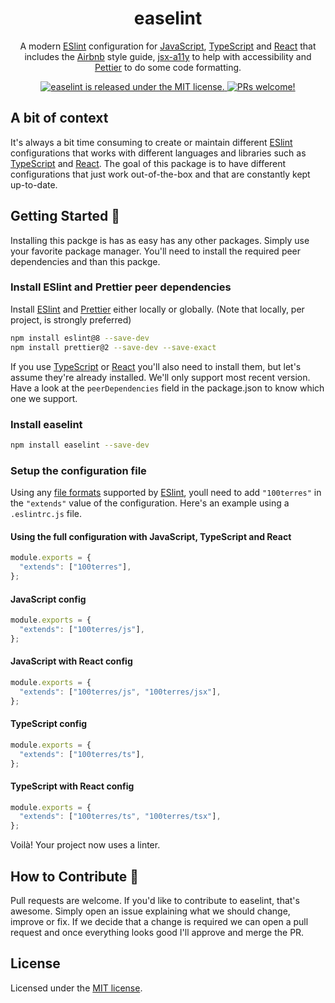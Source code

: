 <h1 align="center">
  easelint
</h1>

<p align="center">
  A modern <a href="https://eslint.org/">ESlint</a> configuration for <a href="https://www.ecma-international.org/publications-and-standards/standards/ecma-262/">JavaScript</a>, <a href="https://www.typescriptlang.org/">TypeScript</a> and <a href="https://reactjs.org/">React</a> that includes the <a href="https://github.com/airbnb/javascript">Airbnb</a> style guide, <a href="https://github.com/jsx-eslint/eslint-plugin-jsx-a11y">jsx-a11y</a> to help with accessibility and <a href="https://www.npmjs.com/package/eslint-plugin-prettier">Pettier</a> to do some code formatting.
</p>

<p align="center">
  <a href="LICENSE">
    <img src="https://img.shields.io/badge/license-MIT-blue.svg" alt="easelint is released under the MIT license." />
  </a>

  <a href="#how-to-contribute-">
    <img src="https://img.shields.io/badge/PRs-welcome-brightgreen.svg" alt="PRs welcome!" />
  </a>
</p>

## A bit of context

It's always a bit time consuming to create or maintain different [ESlint](https://eslint.org/) configurations that works with different languages and libraries such as [TypeScript](https://www.typescriptlang.org/) and [React](https://reactjs.org/). The goal of this package is to have  different configurations that just work out-of-the-box and that are constantly kept up-to-date.

## Getting Started 🚀

Installing this packge is has as easy has any other packages. Simply use your favorite package manager. You'll need to install the required peer dependencies and than this packge.

### Install ESlint and Prettier peer dependencies

Install [ESlint](https://eslint.org/) and [Prettier](https://prettier.io/) either locally or globally. (Note that locally, per project, is strongly preferred)


```sh
npm install eslint@8 --save-dev
npm install prettier@2 --save-dev --save-exact
```

If you use [TypeScript](https://www.typescriptlang.org/) or [React](https://reactjs.org/) you'll also need to install them, but let's assume they're already installed. We'll only support most recent version. Have a look at the `peerDependencies` field in the package.json to know which one we support.

### Install easelint

```sh
npm install easelint --save-dev
```

### Setup the configuration file

Using any [file formats](https://eslint.org/docs/user-guide/configuring/configuration-files#configuration-file-formats) supported by [ESlint](https://eslint.org/), youll need to add `"100terres"` in the `"extends"` value of the configuration. Here's an example using a `.eslintrc.js` file.

#### Using the full configuration with JavaScript, TypeScript and React

```js
module.exports = {
  "extends": ["100terres"],
};
```
#### JavaScript config

```js
module.exports = {
  "extends": ["100terres/js"],
};
```
#### JavaScript with React config

```js
module.exports = {
  "extends": ["100terres/js", "100terres/jsx"],
};
```
#### TypeScript config

```js
module.exports = {
  "extends": ["100terres/ts"],
};
```
#### TypeScript with React config

```js
module.exports = {
  "extends": ["100terres/ts", "100terres/tsx"],
};
```

Voilà! Your project now uses a linter.


## How to Contribute 🤝

Pull requests are welcome. If you'd like to contribute to easelint, that's awesome. Simply open an issue explaining what we should change, improve or fix. If we decide that a change is required we can open a pull request and once everything looks good I'll approve and merge the PR.

## License

Licensed under the [MIT license](LICENSE).
